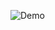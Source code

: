 ![Demo](https://github.com/callmemonky/RNCallingApp/assets/25193916/d8631a71-21a2-451a-9104-49b0b67d6274)
